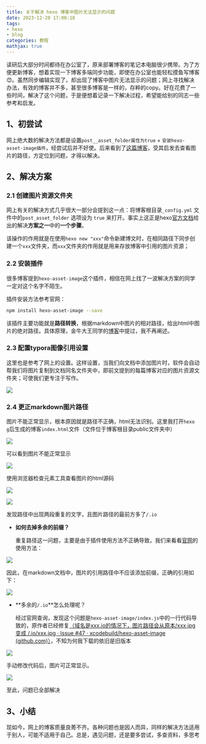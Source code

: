 ```yaml
---
title: 关于解决 hexo 博客中图片无法显示的问题
date: 2023-12-20 17:08:18
tags:
- hexo
- blog
categories: 教程
mathjax: true 
---
```


读研后大部分时间都待在办公室了，原来部署博客的笔记本电脑很少携带。为了方便更新博客，想着实现一下博客多端同步功能，即使在办公室也能轻松摸鱼写博客😊。虽然同步编辑实现了，却出现了博客中图片无法显示的问题；网上寻找解决办法，有效的博客并不多，甚至很多博客是一样的，存粹的copy。好在花费了一些时间，解决了这个问题，于是便想着记录一下解决过程，希望能给别的同志一些参考和启发。

<!-- more -->

## 1、初尝试

网上绝大数的解决方法都是设置`post__asset_folder属性为true` + `安装hexo-asset-image插件`，经尝试后并不好使。后来看到了[这篇博客](https://blog.csdn.net/m0_43401436/article/details/107191688)，受其启发去查看图片的路径，方定位到问题，才得以解决。

## 2、解决方案

### 2.1 创建图片资源文件夹

网上有关的解决方式几乎很大一部分会提到这一点：将博客根目录`_config.yml` 文件中的`post_asset_folder` 选项设为 `true` 来打开。事实上这正是hexo[官方文档](https://hexo.io/zh-cn/docs/asset-folders)给出的解决**方案之一**中的**一个步骤**。

该操作的作用就是在使用`hexo new "xxx"`命令新建博文时，在相同路径下同步创建一个`xxx`文件夹，而`xxx`文件夹的作用就是用来存放博客中引用的图片资源；

### 2.2 安装插件

很多博客提到`hexo-asset-image`这个插件，相信在网上找了一波解决方案的同学一定对这个名字不陌生。

插件安装方法参考官网：

```bash
npm install hexo-asset-image --save
```

该插件主要功能就是**路径转换**，根据markdown中图片的相对路径，给出html中图片的绝对路径。具体原理，金牛大王同学的[博客](https://blog.csdn.net/m0_43401436/article/details/107191688)中提过，我不再阐述。

### 2.3 配置typora图像引用设置

这里也是参考了网上的设置。这样设置，当我们向文档中添加图片时，软件会自动帮我们将图片复制到文档同名文件夹中，即前文提到的每篇博客对应的图片资源文件夹；可使我们更专注于写作。

![](image-20231220190441688.png)

### 2.4 更正markdown图片路径

图片不能正常显示，根本原因就是路径不正确，html无法识别。这里我打开`hexo g`后生成的博客`index.html`文件（文件位于博客根目录public文件夹中）

![](image-20231220191537253.png)

可以看到图片不能正常显示

![](image-20231220191709908.png)

使用浏览器检查元素工具查看图片的html源码

![](image-20231220191758373.png)

![](image-20231220191859827.png)

发现路径中出现两段重复的文字，且图片路径的最前方多了`/.io`

+ **如何去掉多余的前缀？**

  重复路径这一问题，主要是由于插件使用方法不正确导致，我们来看看[官网](https://github.com/xcodebuild/hexo-asset-image)的使用方法：

![](image-20231220200318080.png)

因此，在markdown文档中，图片的引用路径中不应该添加前缀，正确的引用如下：

![](image-20231220200518074.png)



+ **多余的`/.io`**怎么处理呢？

  经过官网查询，发现这个问题是`hexo-asset-image/index.js`中的一行代码导致的，原作者已经修复<u>（[域名是xxx.io的情况下，图片路径会从原本/xxx.jpg变成 /.io/xxx.jpg · Issue #47 · xcodebuild/hexo-asset-image (github.com)](https://github.com/xcodebuild/hexo-asset-image/issues/47)）</u>，不知为何我下载的依旧是旧版本

![](image-20231220201130720.png)

手动修改代码后，图片可正常显示。

![](image-20231220201553022.png)

至此，问题已全部解决

## 3、小结

现如今，网上的博客质量良莠不齐。各种问题也是因人而异，同样的解决方法适用于别人，可能不适用于自己。总是，遇见问题，还是要多尝试，多查资料，多思考
